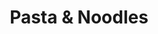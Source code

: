 ---
linktitle: Pasta & Noodles
menu:
  main:
    parent: recipes
  after:
    name: recipes
    weight: 11
title: Pasta & Noodles
bookCollapseSection: true
---